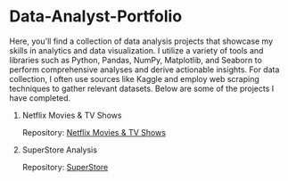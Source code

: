 # Data-Analyst-Portfolio

Here, you'll find a collection of data analysis projects that showcase my skills in analytics and data visualization. I utilize a variety of tools and libraries such as Python, Pandas, NumPy, Matplotlib, and Seaborn to perform comprehensive analyses and derive actionable insights. For data collection, I often use sources like Kaggle and employ web scraping techniques to gather relevant datasets. Below are some of the projects I have completed.

1. Netflix Movies & TV Shows
   
   Repository: [Netflix Movies & TV Shows](https://github.com/isnainimufidhatulmughni/Netflix-Movies-and-TV-Shows)
   
2. SuperStore Analysis
   
   Repository: [SuperStore](https://github.com/isnainimufidhatulmughni/SuperStore-Analysis)
   
